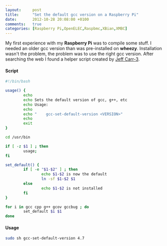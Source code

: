 ```yaml
---
layout:     post
title:      "Set the default gcc version on a Raspberry Pi"
date:       2012-10-28 20:08:00 +0100
comments:   true
categories: [Raspberry Pi,OpenELEC,Raspbmc,XBian,XMBC]
---
```


My first experience with my **Raspberry Pi** was to compile some stuff. I needed an older gcc version than was pre-installed on **wheezy**. Installation wasn't the problem, the problem was to use the right gcc version. After searching the web I found a helper script created by [Jeff Carr-3](http://debian.2.n7.nabble.com/template/NamlServlet.jtp?macro=user_nodes&user=100722).

#### Script

```bash
#!/bin/bash 

usage() { 
        echo 
        echo Sets the default version of gcc, g++, etc 
        echo Usage: 
        echo 
        echo "    gcc-set-default-version <VERSION>" 
        echo 
        exit 
} 

cd /usr/bin 

if [ -z $1 ] ; then 
        usage; 
fi 

set_default() { 
        if [ -e "$1-$2" ] ; then 
                echo $1-$2 is now the default 
                ln -sf $1-$2 $1 
        else 
                echo $1-$2 is not installed 
        fi 
} 

for i in gcc cpp g++ gcov gccbug ; do 
        set_default $i $1 
done
```

#### Usage

```bash
sudo sh gcc-set-default-version 4.7
```
